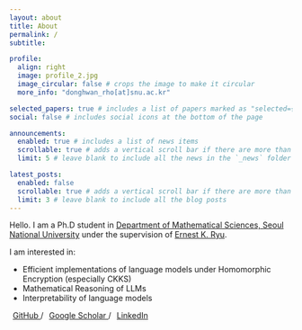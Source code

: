 ```yaml
---
layout: about
title: About
permalink: /
subtitle:

profile:
  align: right
  image: profile_2.jpg
  image_circular: false # crops the image to make it circular
  more_info: "donghwan_rho[at]snu.ac.kr"

selected_papers: true # includes a list of papers marked as "selected={true}"
social: false # includes social icons at the bottom of the page

announcements:
  enabled: true # includes a list of news items
  scrollable: true # adds a vertical scroll bar if there are more than 3 news items
  limit: 5 # leave blank to include all the news in the `_news` folder

latest_posts:
  enabled: false
  scrollable: true # adds a vertical scroll bar if there are more than 3 new posts items
  limit: 3 # leave blank to include all the blog posts
---
```

Hello. I am a Ph.D student in [Department of Mathematical Sciences, Seoul National University](https://www.math.snu.ac.kr/) under the supervision of [Ernest K. Ryu](https://ernestryu.com/).

I am interested in:
<ul class="interest-list">
  <li>Efficient implementations of language models under Homomorphic Encryption (especially CKKS)</li>
  <li>Mathematical Reasoning of LLMs</li>
  <li>Interpretability of language models</li>
</ul>

<a href="https://github.com/Donghwan-Rho" target="_blank">
  <i class="fab fa-github" style="margin-right: 6px;"></i>GitHub
</a> /
<a href="https://scholar.google.com/citations?user=Zi-K3y0AAAAJ&hl=ko&oi=ao" target="_blank">
  <i class="ai ai-google-scholar" style="margin-right: 6px;"></i>Google Scholar
</a> /
<a href="https://www.linkedin.com/in/donghwanrho/" target="_blank">
  <i class="fab fa-linkedin" style="margin-right: 6px;"></i>LinkedIn
</a>
